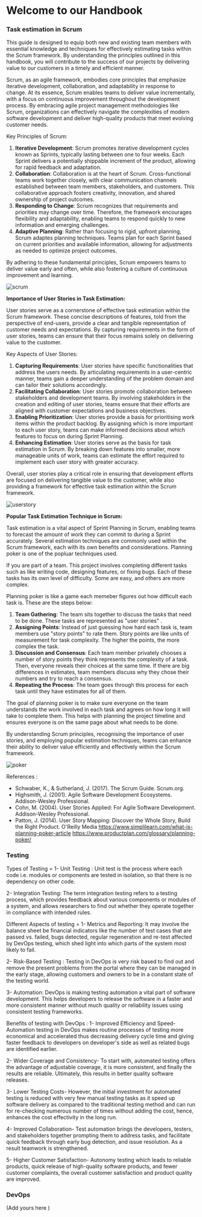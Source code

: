 # Welcome to our Handbook

### Task estimation in Scrum

This guide is designed to equip both new and existing team members with essential knowledge and techniques for effectively estimating tasks within the Scrum framework.
By understanding the principles outlined in this handbook, you will contribute to the success of our projects by delivering value to our customers in a timely and efficient manner.

Scrum, as an agile framework, embodies core principles that emphasize iterative development, collaboration, and adaptability in response to change.
At its essence, Scrum enables teams to deliver value incrementally, with a focus on continuous improvement throughout the development process.
By embracing agile project management methodologies like Scrum, organizations can effectively navigate the complexities of modern software development and deliver high-quality products that meet evolving customer needs.

Key Principles of Scrum:

1. **Iterative Development**:
   Scrum promotes iterative development cycles known as Sprints, typically lasting between one to four weeks.
   Each Sprint delivers a potentially shippable increment of the product, allowing for rapid feedback and adaptation.
2. **Collaboration**:
   Collaboration is at the heart of Scrum. Cross-functional teams work together closely, with clear communication channels established between team members, stakeholders, and customers.
   This collaborative approach fosters creativity, innovation, and shared ownership of project outcomes.
3. **Responding to Change**: Scrum recognizes that requirements and priorities may change over time.
   Therefore, the framework encourages flexibility and adaptability, enabling teams to respond quickly to new information and emerging challenges.
4. **Adaptive Planning**:
   Rather than focusing to rigid, upfront planning, Scrum adaptes planning techniques.
   Teams plan for each Sprint based on current priorities and available information, allowing for adjustments as needed to optimize project outcomes.

By adhering to these fundamental principles, Scrum empowers teams to deliver value early and often, while also fostering a culture of continuous improvement and learning.

![scrum](image-1.png)

**Importance of User Stories in Task Estimation:**

User stories serve as a cornerstone of effective task estimation within the Scrum framework. These concise descriptions of features, told from the perspective of end-users, provide a clear and tangible representation of customer needs and expectations. By capturing requirements in the form of user stories, teams can ensure that their focus remains solely on delivering value to the customer.

Key Aspects of User Stories:

1. **Capturing Requirements**: User stories have specific functionalities that address the users needs. By articulating requirements in a user-centric manner, teams gain a deeper understanding of the problem domain and can tailor their solutions accordingly.
2. **Facilitating Collaboration**: User stories promote collaboration between stakeholders and development teams. By involving stakeholders in the creation and editing of user stories, teams ensure that their efforts are aligned with customer expectations and business objectives.
3. **Enabling Prioritization**: User stories provide a basis for prioritising work items within the product backlog. By assigning which is more important to each user story, teams can make informed decisions about which features to focus on during Sprint Planning.
4. **Enhancing Estimation**: User stories serve as the basis for task estimation in Scrum. By breaking down features into smaller, more manageable units of work, teams can estimate the effort required to implement each user story with greater accuracy.

Overall, user stories play a critical role in ensuring that development efforts are focused on delivering tangible value to the customer, while also providing a framework for effective task estimation within the Scrum framework.

![userstory](image.png)

**Popular Task Estimation Technique in Scrum:**

Task estimation is a vital aspect of Sprint Planning in Scrum, enabling teams to forecast the amount of work they can commit to during a Sprint accurately. Several estimation techniques are commonly used within the Scrum framework, each with its own benefits and considerations. Planning poker is one of the popluar techniques used.

If you are part of a team. This project involves completing different tasks such as like writing code, designing features, or fixing bugs. Each of these tasks has its own level of difficulty. Some are easy, and others are more complex.

Planning poker is like a game each memeber figures out how difficult each task is. These are the steps below:

1. **Team Gathering**: The team sits together to discuss the tasks that need to be done. These tasks are represented as "user stories" .
2. **Assigning Points**: Instead of just guessing how hard each task is, team members use "story points" to rate them. Story points are like units of measurement for task complexity. The higher the points, the more complex the task.
3. **Discussion and Consensus**: Each team member privately chooses a number of story points they think represents the complexity of a task. Then, everyone reveals their choices at the same time. If there are big differences in estimates, team members discuss why they chose their numbers and try to reach a consensus.
4. **Repeating the Process**: The team goes through this process for each task until they have estimates for all of them.

The goal of planning poker is to make sure everyone on the team understands the work involved in each task and agrees on how long it will take to complete them. This helps with planning the project timeline and ensures everyone is on the same page about what needs to be done.

By understanding Scrum principles, recognising the importance of user stories, and employing popular estimation techniques, teams can enhance their ability to deliver value efficiently and effectively within the Scrum framework.

![poker](image-2.png)

References :

- Schwaber, K., & Sutherland, J. (2017). The Scrum Guide. Scrum.org.
- Highsmith, J. (2001). Agile Software Development Ecosystems. Addison-Wesley Professional.
- Cohn, M. (2004). User Stories Applied: For Agile Software Development. Addison-Wesley Professional.
- Patton, J. (2014). User Story Mapping: Discover the Whole Story, Build the Right Product. O'Reilly Media
  https://www.simplilearn.com/what-is-planning-poker-article
  https://www.productplan.com/glossary/planning-poker/

### Testing

Types of Testing =
1- Unit Testing :
Unit test is the process where each code i.e. modules or components
are tested in isolation, so that there is no dependency on other code.

2- Integration Testing:
The term integration testing refers to a testing process, which provides 
feedback about various components or modules of a system, and allows researchers
to find out whether they operate together in compliance with intended rules.


Different Aspects of testing =
1- Metrics and Reporting:
It may involve the balance sheet be financial indicators like the number of test 
cases that are passed vs. failed, bugs detected, regular regeneration and re-test 
affected by DevOps testing, which shed light into which parts of the system most 
likely to fail.

2- Risk-Based Testing :
Testing in DevOps is very risk based to find out and remove the present problems 
from the portal where they can be managed in the early stage, allowing customers and 
owners to be in a constant state of the testing world.

3- Automation:
DevOps is making testing automation a vital part of software development. 
This helps developers to release the software in a faster and more consistent
manner without much quality or reliability issues using consistent testing frameworks.


Benefits of testing with DevOps :
1- Improved Efficiency and Speed-
Automation testing in DevOps makes routine processes of testing more economical 
and accelerated thus decreasing delivery cycle time and giving faster feedback 
to developers on developer's side as well as related bugs are identified earlier.

2- Wider Coverage and Consistency-
To start with, automated testing offers the advantage of adjustable coverage, 
it is more consistent, and finally the results are reliable. Ultimately, this 
results in better quality software releases.

3- Lower Testing Costs-
However, the initial investment for automated testing is reduced with very few
manual testing tasks as it speed up software delivery as compared to the traditional
testing method and can run for re-checking numerous number of times without adding 
the cost, hence, enhances the cost effectivity in the long run.

4- Improved Collaboration-
Test automation brings the developers, testers, and stakeholders together prompting 
them to address tasks, and facilitate quick feedback through early bug detection, and 
issue resolution. As a result teamwork is strengthened.

5- Higher Customer Satisfaction-
Autonomy testing which leads to reliable products, quick release of high-quality 
software products, and fewer customer complaints, the overall customer satisfaction 
and product quality are improved.

### DevOps

(Add yours here )

